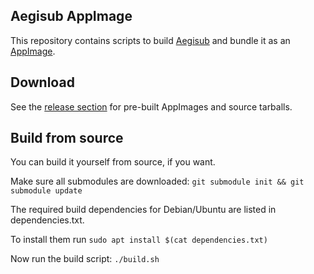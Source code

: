 Aegisub AppImage
----------------
This repository contains scripts to build [Aegisub](https://github.com/wangqr/Aegisub) and bundle it as an [AppImage](https://appimage.github.io/).

Download
--------
See the [release section](https://github.com/darealshinji/aegisub-appimage/releases) for pre-built AppImages and source tarballs.

Build from source
-----------------

You can build it yourself from source, if you want.

Make sure all submodules are downloaded: `git submodule init && git submodule update`

The required build dependencies for Debian/Ubuntu are listed in dependencies.txt.

To install them run `sudo apt install $(cat dependencies.txt)`

Now run the build script: `./build.sh`
